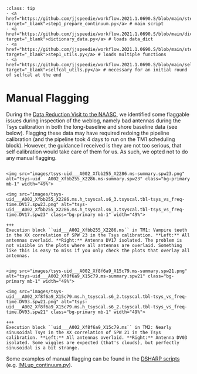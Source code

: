 `````{admonition} Scripts for **Step 1 - Prepare the continuum**:
:class: tip
- <a href="https://github.com/jjspeedie/workflow.2021.1.0690.S/blob/main/step1_prepare_continuum.py" target="_blank">step1_prepare_continuum.py</a> # main script
- <a href="https://github.com/jjspeedie/workflow.2021.1.0690.S/blob/main/dictionary_data.py" target="_blank">dictionary_data.py</a> # loads data_dict
- <a href="https://github.com/jjspeedie/workflow.2021.1.0690.S/blob/main/step1_utils.py" target="_blank">step1_utils.py</a> # loads multiple functions
- <a href="https://github.com/jjspeedie/workflow.2021.1.0690.S/blob/main/selfcal_utils.py" target="_blank">selfcal_utils.py</a> # necessary for an initial round of selfcal at the end
`````

# Manual Flagging

During the <a href="https://science.nrao.edu/facilities/alma/visitors-shortterm" target="_blank">Data Reduction Visit to the NAASC</a>, we identified some flaggable issues during inspection of the weblog, namely bad antennas during the Tsys calibration in both the long-baseline and shore baseline data (see below). Flagging these data may have required redoing the pipeline calibration (and the pipeline took 4 days to run on the TM1 scheduling block). However, the guidance I received is they are not too serious, that self calibration would take care of them for us. As such, we opted not to do any manual flagging.


````{card}

<img src="images/tsys-uid___A002_Xfbb255_X2286.ms-summary.spw23.png" alt="tsys-uid___A002_Xfbb255_X2286.ms-summary.spw23" class="bg-primary mb-1" width="49%">

<img src="images/tsys-uid___A002_Xfbb255_X2286.ms.h_tsyscal.s6_3.tsyscal.tbl-tsys_vs_freq-time.DV17.spw23.png" alt="tsys-uid___A002_Xfbb255_X2286.ms.h_tsyscal.s6_3.tsyscal.tbl-tsys_vs_freq-time.DV17.spw23" class="bg-primary mb-1" width="49%">

+++
Execution block ``uid___A002_Xfbb255_X2286.ms`` in TM1: Vampire teeth in the XX correlation of SPW 23 in the Tsys calibration. **Left:** All antennas overlaid. **Right:** Antenna DV17 isolated. The problem is not visible in the plots where all antennas are overlaid. Something like this is easy to miss if you only check the plots that overlay all antennas.

````

````{card}

<img src="images/tsys-uid___A002_Xf8f6a9_X15c79.ms-summary.spw21.png" alt="tsys-uid___A002_Xf8f6a9_X15c79.ms-summary.spw21" class="bg-primary mb-1" width="49%">

<img src="images/tsys-uid___A002_Xf8f6a9_X15c79.ms.h_tsyscal.s6_2.tsyscal.tbl-tsys_vs_freq-time.DV03.spw21.png" alt="tsys-uid___A002_Xf8f6a9_X15c79.ms.h_tsyscal.s6_2.tsyscal.tbl-tsys_vs_freq-time.DV03.spw21" class="bg-primary mb-1" width="49%">

+++
Execution block ``uid___A002_Xf8f6a9_X15c79.ms`` in TM2: Nearly sinusoidal Tsys in the XX correlation of SPW 21 in the Tsys calibration. **Left:** All antennas overlaid. **Right:** Antenna DV03 isolated. Some wiggles are expected (that's clouds), but perfectly sinusoidal is a bit strange.

````

Some examples of manual flagging can be found in the <a href="https://almascience.eso.org/almadata/lp/DSHARP/" target="_blank">DSHARP scripts</a> (e.g. <a href="https://almascience.eso.org/almadata/lp/DSHARP/scripts/IMLup_continuum.py" target="_blank">IMLup_continuum.py</a>).
